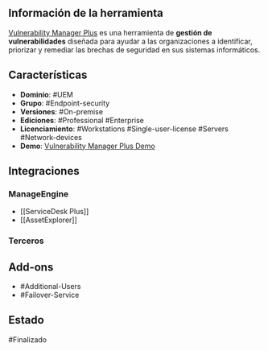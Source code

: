 ## Información de la herramienta

[Vulnerability Manager Plus](https://www.manageengine.com/vulnerability-management/help/) es una herramienta de **gestión de vulnerabilidades** diseñada para ayudar a las organizaciones a identificar, priorizar y remediar las brechas de seguridad en sus sistemas informáticos.

## Características

+ **Dominio**: #UEM 
+ **Grupo**: #Endpoint-security 
+ **Versiones**: #On-premise 
+ **Ediciones**: #Professional #Enterprise 
+ **Licenciamiento**: #Workstations #Single-user-license #Servers #Network-devices
+ **Demo**: [Vulnerability Manager Plus Demo](https://demo.vulnerabilitymanagerplus.com/)
## Integraciones
### ManageEngine
+ [[ServiceDesk Plus]]
+ [[AssetExplorer]]
### Terceros
## Add-ons

+ #Additional-Users 
+ #Failover-Service 
## Estado

#Finalizado 